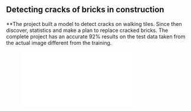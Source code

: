 ## Detecting cracks of bricks in construction
**The project built a model to detect cracks on walking tiles. Since then discover, statistics and make a plan to replace cracked bricks. The complete project has an accurate 92% results on the test data taken from the actual image different from the training.

<figure class="video_container">
  <iframe src="test.mp4" frameborder="0" allowfullscreen="true"> 
</iframe>
</figure>

